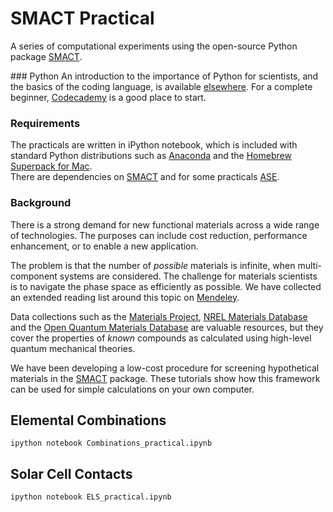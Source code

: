 # SMACT Practical
A series of computational experiments using the open-source Python package [SMACT](https://github.com/WMD-group/smact).

### Python
An introduction to the importance of Python for scientists, and the basics of the coding language, is available [elsewhere](https://www.researchgate.net/profile/Brian_Toby/publication/269995603_Why_scientists_should_learn_to_program_in_Python/links/549dbd610cf2b803713a7bec.pdf). For a complete beginner, [Codecademy](https://www.codecademy.com/learn/python) is a good place to start. 

### Requirements
The practicals are written in iPython notebook, which is included with standard Python distributions such as [Anaconda](https://www.continuum.io/downloads) and the [Homebrew Superpack for Mac](http://stronginference.com/ScipySuperpack/).  
There are dependencies on [SMACT](https://github.com/WMD-group/smact) and for some practicals [ASE](https://wiki.fysik.dtu.dk/ase/).

### Background
There is a strong demand for new functional materials across a wide range of technologies. The purposes can include cost reduction, performance enhancement, or to enable a new application. 

The problem is that the number of *possible* materials is infinite, when multi-component systems are considered. The challenge for materials scientists is to navigate the phase space as efficiently as possible. We have collected an extended reading list around this topic on [Mendeley](https://www.mendeley.com/groups/8113991/materials-design/overview/). 

Data collections such as the [Materials Project](https://www.materialsproject.org), [NREL Materials Database](http://materials.nrel.gov) and the [Open Quantum Materials Database](http://oqmd.org) are valuable resources, but they cover the properties of *known* compounds as calculated using high-level quantum mechanical theories.

We have been developing a low-cost procedure for screening hypothetical materials in the [SMACT](https://github.com/WMD-group/SMACT) package. These tutorials show how this framework can be used for simple calculations on your own computer. 

## Elemental Combinations
```
ipython notebook Combinations_practical.ipynb
```

## Solar Cell Contacts
```
ipython notebook ELS_practical.ipynb
```
